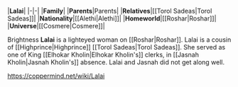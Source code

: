|**Lalai**|
|-|-|
|**Family**|
|**Parents**|Parents|
|**Relatives**|[[Torol Sadeas\|Torol Sadeas]]|
|**Nationality**|[[Alethi\|Alethi]]|
|**Homeworld**|[[Roshar\|Roshar]]|
|**Universe**|[[Cosmere\|Cosmere]]|

Brightness **Lalai** is a lighteyed woman on [[Roshar\|Roshar]].
Lalai is a cousin of [[Highprince\|Highprince]] [[Torol Sadeas\|Torol Sadeas]]. She served as one of King [[Elhokar Kholin\|Elhokar Kholin's]] clerks, in [[Jasnah Kholin\|Jasnah Kholin's]] absence. Lalai and Jasnah did not get along well.



https://coppermind.net/wiki/Lalai